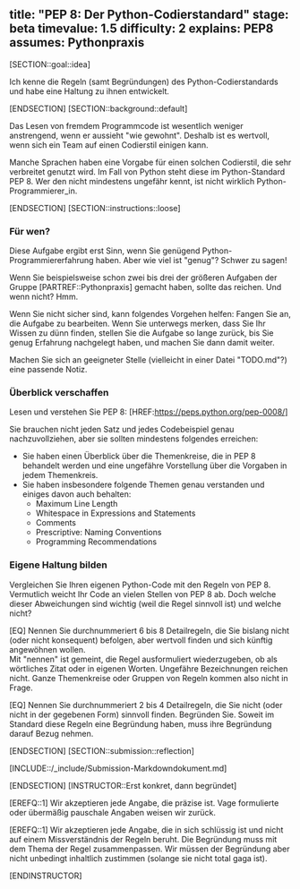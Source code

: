 title: "PEP 8: Der Python-Codierstandard"
stage: beta
timevalue: 1.5
difficulty: 2
explains: PEP8
assumes: Pythonpraxis
---

[SECTION::goal::idea]

Ich kenne die Regeln (samt Begründungen) des Python-Codierstandards
und habe eine Haltung zu ihnen entwickelt.

[ENDSECTION]
[SECTION::background::default]

Das Lesen von fremdem Programmcode ist wesentlich weniger anstrengend, 
wenn er aussieht "wie gewohnt".
Deshalb ist es wertvoll, wenn sich ein Team auf einen Codierstil einigen kann.

Manche Sprachen haben eine Vorgabe für einen solchen Codierstil, die sehr verbreitet
genutzt wird.
Im Fall von Python steht diese im Python-Standard PEP 8.
Wer den nicht mindestens ungefähr kennt, ist nicht wirklich Python-Programmierer_in.

[ENDSECTION]
[SECTION::instructions::loose]

### Für wen?

Diese Aufgabe ergibt erst Sinn, wenn Sie genügend Python-Programmiererfahrung haben.
Aber wie viel ist "genug"? Schwer zu sagen!

Wenn Sie beispielsweise schon zwei bis drei der größeren Aufgaben der Gruppe
[PARTREF::Pythonpraxis] gemacht haben, sollte das reichen.
Und wenn nicht? Hmm.

Wenn Sie nicht sicher sind, kann folgendes Vorgehen helfen:
Fangen Sie an, die Aufgabe zu bearbeiten. 
Wenn Sie unterwegs merken, dass Sie Ihr Wissen zu dünn finden, stellen Sie die Aufgabe so lange zurück,
bis Sie genug Erfahrung nachgelegt haben, und machen Sie dann damit weiter.

Machen Sie sich an geeigneter Stelle (vielleicht in einer Datei "TODO.md"?) eine passende Notiz.


### Überblick verschaffen

Lesen und verstehen Sie PEP 8: [HREF:https://peps.python.org/pep-0008/]

Sie brauchen nicht jeden Satz und jedes Codebeispiel genau nachzuvollziehen,
aber sie sollten mindestens folgendes erreichen:

- Sie haben einen Überblick über die Themenkreise, die in PEP 8 behandelt werden
  und eine ungefähre Vorstellung über die Vorgaben in jedem Themenkreis.
- Sie haben insbesondere folgende Themen genau verstanden und einiges davon auch behalten:
    - Maximum Line Length
    - Whitespace in Expressions and Statements
    - Comments
    - Prescriptive: Naming Conventions
    - Programming Recommendations


### Eigene Haltung bilden

Vergleichen Sie Ihren eigenen Python-Code mit den Regeln von PEP 8.
Vermutlich weicht Ihr Code an vielen Stellen von PEP 8 ab.
Doch welche dieser Abweichungen sind wichtig (weil die Regel sinnvoll ist) und welche nicht?

[EQ] Nennen Sie durchnummeriert 6 bis 8 Detailregeln, die Sie bislang nicht (oder nicht konsequent) befolgen,
aber wertvoll finden und sich künftig angewöhnen wollen.  
Mit "nennen" ist gemeint, die Regel ausformuliert wiederzugeben, ob als wörtliches Zitat oder
in eigenen Worten. Ungefähre Bezeichnungen reichen nicht.
Ganze Themenkreise oder Gruppen von Regeln kommen also nicht in Frage.

[EQ] Nennen Sie durchnummeriert 2 bis 4 Detailregeln, die Sie nicht (oder nicht in der gegebenen Form)
sinnvoll finden. Begründen Sie.
Soweit im Standard diese Regeln eine Begründung haben, muss ihre Begründung darauf Bezug nehmen.

[ENDSECTION]
[SECTION::submission::reflection]

[INCLUDE::/_include/Submission-Markdowndokument.md]

[ENDSECTION]
[INSTRUCTOR::Erst konkret, dann begründet]

[EREFQ::1] Wir akzeptieren jede Angabe, die präzise ist.
Vage formulierte oder übermäßig pauschale Angaben weisen wir zurück.

[EREFQ::1] Wir akzeptieren jede Angabe, die in sich schlüssig ist und nicht auf einem Missverständnis 
der Regeln beruht.
Die Begründung muss mit dem Thema der Regel zusammenpassen.
Wir müssen der Begründung aber nicht unbedingt inhaltlich zustimmen (solange sie nicht total gaga ist).

[ENDINSTRUCTOR]
